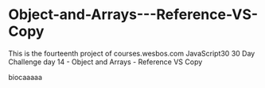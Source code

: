 # Object-and-Arrays---Reference-VS-Copy
This is the fourteenth project of courses.wesbos.com JavaScript30 30 Day Challenge day 14 - Object and Arrays - Reference VS Copy

biocaaaaa

